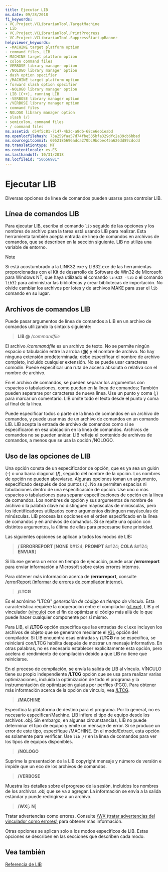 ```yaml
---
title: Ejecutar LIB
ms.date: 09/28/2018
f1_keywords:
- VC.Project.VCLibrarianTool.TargetMachine
- Lib
- VC.Project.VCLibrarianTool.PrintProgress
- VC.Project.VCLibrarianTool.SuppressStartupBanner
helpviewer_keywords:
- -MACHINE target platform option
- command files, LIB
- MACHINE target platform option
- colon command files
- VERBOSE library manager option
- /NOLOGO library manager option
- dash option specifier
- /MACHINE target platform option
- forward slash option specifier
- -NOLOGO library manager option
- LIB [C++], running LIB
- -VERBOSE library manager option
- /VERBOSE library manager option
- command files
- NOLOGO library manager option
- slash (/)
- semicolon, command files
- / command files
ms.assetid: d54f5c81-7147-4b2c-a8db-68ce6eb1eabd
ms.openlocfilehash: 73a259faa57d74fbe535bfa329dfc2a39cb6bbad
ms.sourcegitcommit: 6052185696adca270bc9bdbec45a626dd89cdcdd
ms.translationtype: MT
ms.contentlocale: es-ES
ms.lasthandoff: 10/31/2018
ms.locfileid: "50656981"
---
```

# <a name="running-lib"></a>Ejecutar LIB

Diversas opciones de línea de comandos pueden usarse para controlar LIB.

## <a name="lib-command-line"></a>Línea de comandos LIB

Para ejecutar LIB, escriba el comando `lib` seguido de las opciones y los nombres de archivo para la tarea está usando LIB para realizar. Esta herramienta también acepta entrada de línea de comandos en archivos de comandos, que se describen en la sección siguiente. LIB no utiliza una variable de entorno.

> [!NOTE]
> Si está acostumbrado a la LINK32.exe y LIB32.exe de las herramientas proporcionadas con el Kit de desarrollo de Software de Win32 de Microsoft para Windows NT, que haya utilizado el comando `link32 -lib` o el comando `lib32` para administrar las bibliotecas y crear bibliotecas de importación. No olvide cambiar los archivos por lotes y de archivos MAKE para usar el `lib` comando en su lugar.

## <a name="lib-command-files"></a>Archivos de comandos LIB

Puede pasar argumentos de línea de comandos a LIB en un archivo de comandos utilizando la sintaxis siguiente:

> **LIB \@**  <em>/commandfile</em>

El archivo */commandfile* es un archivo de texto. No se permite ningún espacio o tabulación entre la arroba (**\@**) y el nombre de archivo. No hay ninguna extensión predeterminada; debe especificar el nombre de archivo completo, incluido cualquier extensión. No se puede usar caracteres comodín. Puede especificar una ruta de acceso absoluta o relativa con el nombre de archivo.

En el archivo de comandos, se pueden separar los argumentos con espacios o tabulaciones, como puedan en la línea de comandos; También pueden separarse por caracteres de nueva línea. Use un punto y coma (**;**) para marcar un comentario. LIB omite todo el texto desde el punto y coma al final de la línea.

Puede especificar todos o parte de la línea de comandos en un archivo de comandos, y puede usar más de un archivo de comandos en un comando LIB. LIB acepta la entrada de archivo de comandos como si se especificaron en esa ubicación en la línea de comandos. Archivos de comandos no se pueden anidar. LIB refleje el contenido de archivos de comandos, a menos que se usa la opción /NOLOGO.

## <a name="using-lib-options"></a>Uso de las opciones de LIB

Una opción consta de un especificador de opción, que es ya sea un guión (**-**) o una barra diagonal (**/**), seguido del nombre de la opción. Los nombres de opción no pueden abreviarse. Algunas opciones toman un argumento, especificado después de dos puntos (**:**). No se permiten espacios ni tabulaciones dentro de una especificación de opción. Use uno o más espacios o tabulaciones para separar especificaciones de opción en la línea de comandos. Los nombres de opción y sus argumentos de nombre de archivo o la palabra clave no distinguen mayúsculas de minúsculas, pero los identificadores utilizados como argumentos distinguen mayúsculas de minúsculas. LIB procesa las opciones en el orden especificado en la línea de comandos y en archivos de comandos. Si se repite una opción con distintos argumentos, la última de ellas para procesarse tiene prioridad.

Las siguientes opciones se aplican a todos los modos de LIB:

> **/ ERRORREPORT** [**NONE** &AMP;#124; **PROMPT** &AMP;#124; **COLA** &AMP;#124; **ENVIAR**]

Si lib.exe genera un error en tiempo de ejecución, puede usar **/errorreport** para enviar información a Microsoft sobre estos errores internos.

Para obtener más información acerca de **/errorreport**, consulte [/errorReport (informar de errores de compilador interno)](../../build/reference/errorreport-report-internal-compiler-errors.md).

> **/LTCG**

Es el acrónimo "LTCG" *generación de código en tiempo de vínculo*. Esta característica requiere la cooperación entre el compilador ([cl.exe](compiler-options.md)), LIB y el vinculador ([vínculo](linker-options.md)) con el fin de optimizar el código más allá de lo que puede hacer cualquier componente por sí mismo.

Para LIB, el **/LTCG** opción especifica que las entradas de cl.exe incluyen los archivos de objeto que se generaron mediante el [/GL](gl-whole-program-optimization.md) opción del compilador. Si LIB encuentra esas entradas y **/LTCG** no se especifica, se reiniciará con/LTCG habilita después de mostrar un mensaje informativo. En otras palabras, no es necesario establecer explícitamente esta opción, pero acelera el rendimiento de compilación debido a que LIB no tiene que reiniciarse.

En el proceso de compilación, se envía la salida de LIB al vínculo. VÍNCULO tiene su propio independiente **/LTCG** opción que se usa para realizar varias optimizaciones, incluida la optimización de todo el programa y la instrumentación de optimización guiada por perfiles (PGO). Para obtener más información acerca de la opción de vínculo, vea [/LTCG](ltcg-link-time-code-generation.md).

> **/MACHINE**

Especifica la plataforma de destino para el programa. Por lo general, no es necesario especificar/Machine. LIB infiere el tipo de equipo desde los archivos .obj. Sin embargo, en algunas circunstancias, LIB no puede determinar el tipo de equipo y emite un mensaje de error. Si se produce un error de este tipo, especifique /MACHINE. En el modo/Extract, esta opción es solamente para verificar. Use `lib /?` en la línea de comandos para ver los tipos de equipos disponibles.

> **/NOLOGO**

Suprime la presentación de la LIB copyright mensaje y número de versión e impide que un eco de los archivos de comandos.

> **/VERBOSE**

Muestra los detalles sobre el progreso de la sesión, incluidos los nombres de los archivos .obj que se va a agregar. La información se envía a la salida estándar y puede redirigirse a un archivo.

> **/WX**[**: N**]

Tratar advertencias como errores. Consulte [/WX (tratar advertencias del vinculador como errores)](../../build/reference/wx-treat-linker-warnings-as-errors.md) para obtener más información.

Otras opciones se aplican solo a los modos específicos de LIB. Estas opciones se describen en las secciones que describen cada modo.

## <a name="see-also"></a>Vea también

[Referencia de LIB](../../build/reference/lib-reference.md)
